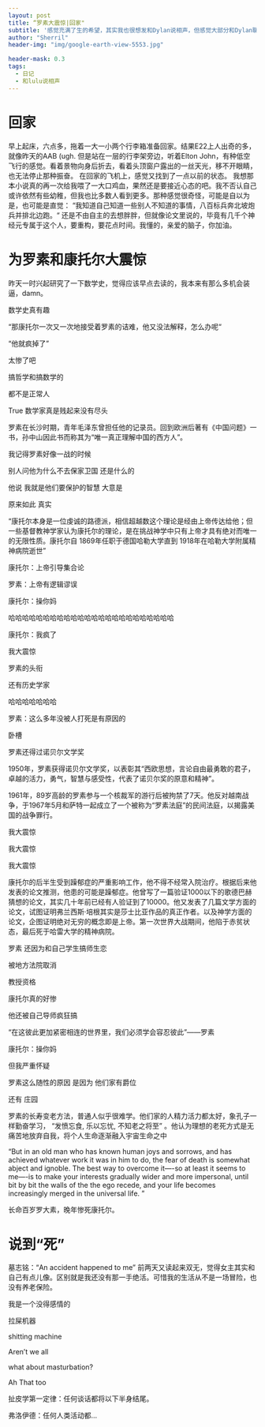 ```yaml
---
layout: post
title: “罗素大震惊|回家"
subtitle: '感觉充满了生的希望，其实我也很想发和Dylan说相声，但感觉大部分和Dylan聊的内容都不能发'
author: "Sherril"
header-img: "img/google-earth-view-5553.jpg"

header-mask: 0.3
tags:
  - 日记
  - 和lulu说相声
---
```


# 回家

早上起床，六点多，拖着一大一小两个行李箱准备回家。结果E22上人出奇的多，就像昨天的AAB (ugh.
但是站在一层的行李架旁边，听着Elton John，有种低空飞行的感觉。看着景物向身后折去，看着头顶窗户露出的一丝天光，移不开眼睛，也无法停止那种振奋。
在回家的飞机上，感觉又找到了一点以前的状态。
我想那本小说真的再一次给我喂了一大口鸡血，果然还是要接近心态的吧。我不否认自己或许依然有些幼稚，但我也比多数人看到更多。那种感觉很奇怪，可能是自以为是，也可能是直觉：
“我知道自己知道一些别人不知道的事情，八百标兵奔北坡炮兵并排北边跑。“
还是不由自主的去想胖胖，但就像论文里说的，毕竟有几千个神经元专属于这个人，要重构，要花点时间。我懂的，亲爱的脑子，你加油。

# 为罗素和康托尔大震惊
昨天一时兴起研究了一下数学史，觉得应该早点去读的，我本来有那么多机会装逼，damn。

<p class="from-me">数学史真有趣</p>
<p class="from-me">“那康托尔一次又一次地接受着罗素的诘难，他又没法解释，怎么办呢“</p>
<p class="from-me last">“他就疯掉了”</p>

<p class="to-me">太惨了吧</p>
<p class="to-me">搞哲学和搞数学的</p>
<p class="to-me last">都不是正常人</p>

<p class="from-me">True 数学家真是贱起来没有尽头</p>
<p class="from-me last">罗素在长沙时期，青年毛泽东曾担任他的记录员。回到欧洲后著有《中国问题》一书，孙中山因此书而称其为“唯一真正理解中国的西方人”。</p>

<p class="to-me">我记得罗素好像一战的时候</p>
<p class="to-me">别人问他为什么不去保家卫国 还是什么的</p>
<p class="to-me last">他说 我就是他们要保护的智慧 大意是</p>


<p class="from-me">原来如此 真实</p>
<p class="from-me">“康托尔本身是一位虔诚的路德派，相信超越数这个理论是经由上帝传达给他；但一些基督教神学家认为康托尔的理论，是在挑战神学中只有上帝才具有绝对而唯一的无限性质。康托尔自 1869年任职于德国哈勒大学直到 1918年在哈勒大学附属精神病院逝世”</p>
<p class="from-me">康托尔：上帝引导集合论</p>
<p class="from-me">罗素：上帝有逻辑谬误</p>
<p class="from-me last">康托尔：操你妈</p>


<p class="to-me">哈哈哈哈哈哈哈哈哈哈哈哈哈哈哈哈哈哈哈哈哈哈哈哈</p>
<p class="to-me">康托尔：我疯了</p>
<p class="to-me">我大震惊</p>
<p class="to-me">罗素的头衔</p>
<p class="to-me last">还有历史学家</p>

<p class="from-me">哈哈哈哈哈哈哈</p>
<p class="from-me last">罗素：这么多年没被人打死是有原因的</p>

<p class="to-me">卧槽</p>
<p class="to-me">罗素还得过诺贝尔文学奖</p>
<p class="to-me last">1950年，罗素获得诺贝尔文学奖，以表彰其“西欧思想，言论自由最勇敢的君子，卓越的活力，勇气，智慧与感受性，代表了诺贝尔奖的原意和精神”。</p>

<p class="to-me">1961年，89岁高龄的罗素参与一个核裁军的游行后被拘禁了7天。他反对越南战争，于1967年5月和萨特一起成立了一个被称为“罗素法庭”的民间法庭，以揭露美国的战争罪行。</p>
<p class="to-me">我大震惊</p>
<p class="to-me">我大震惊</p>
<p class="to-me last">我大震惊</p>


<p class="from-me last">康托尔的后半生受到躁郁症的严重影响工作，他不得不经常入院治疗。根据后来他发表的论文推测，他患的可能是躁郁症。他曾写了一篇验证1000以下的歌德巴赫猜想的论文，其实几十年前已经有人验证到了10000。他又发表了几篇文学方面的论文，试图证明弗兰西斯·培根其实是莎士比亚作品的真正作者。以及神学方面的论文，企图证明绝对无穷的概念即是上帝。第一次世界大战期间，他陷于赤贫状态，最后死于哈雷大学的精神病院。</p>

<p class="to-me">罗素 还因为和自己学生搞师生恋</p>
<p class="to-me">被地方法院取消</p>
<p class="to-me last">教授资格</p>

<p class="from-me">康托尔真的好惨</p>
<p class="from-me">他还被自己导师疯狂搞</p>
<p class="from-me">“在这彼此更加紧密相连的世界里，我们必须学会容忍彼此”——罗素</p>
<p class="from-me last">康托尔：操你妈</p>

<p class="to-me">但我严重怀疑 </p>
<p class="to-me">罗素这么随性的原因 是因为 他们家有爵位</p>
<p class="to-me last">还有 庄园</p>

<p class="from-me">罗素的长寿变老方法，普通人似乎很难学。他们家的人精力活力都太好，象孔子一样勤奋学习， “发愤忘食, 乐以忘忧, 不知老之将至” 。他认为理想的老死方式是无痛苦地放弃自我，将个人生命逐渐融入宇宙生命之中</p>
<p class="from-me last">“But in an old man who has known human joys and sorrows, and has achieved whatever work it was in him to do, the fear of death is somewhat abject and ignoble. The best way to overcome it—-so at least it seems to me—-is to make your interests gradually wider and more impersonal, until bit by bit the walls of the the ego recede, and your life becomes increasingly merged in the universal life. ”</p>


长命百岁罗大素，晚年惨死康托尔。


# 说到“死”

墓志铭：“An accident happened to me”
前两天又读起来双无，觉得女主其实和自己有点儿像。区别就是我还没有那一手绝活。可惜我的生活从不是一场冒险，也没有养老保险。

<p class="from-me">我是一个没得感情的</p>
<p class="from-me last">拉屎机器</p>

<p class="to-me">shitting machine</p>
<p class="to-me last">Aren’t we all</p>

<p class="from-me last">what about masturbation?</p>

<p class="to-me last">Ah That too</p>

<p class="from-me last">扯皮学第一定律：任何谈话都将以下半身结尾。</p>

<p class="to-me last">弗洛伊德：任何人类活动都...</p>



